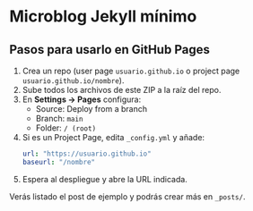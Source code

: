 # Microblog Jekyll mínimo

## Pasos para usarlo en GitHub Pages

1. Crea un repo (user page `usuario.github.io` o project page `usuario.github.io/nombre`).
2. Sube todos los archivos de este ZIP a la raíz del repo.
3. En **Settings → Pages** configura:
   - Source: Deploy from a branch
   - Branch: `main`
   - Folder: `/ (root)`
4. Si es un Project Page, edita `_config.yml` y añade:
   ```yml
   url: "https://usuario.github.io"
   baseurl: "/nombre"
   ```
5. Espera al despliegue y abre la URL indicada.

Verás listado el post de ejemplo y podrás crear más en `_posts/`.
